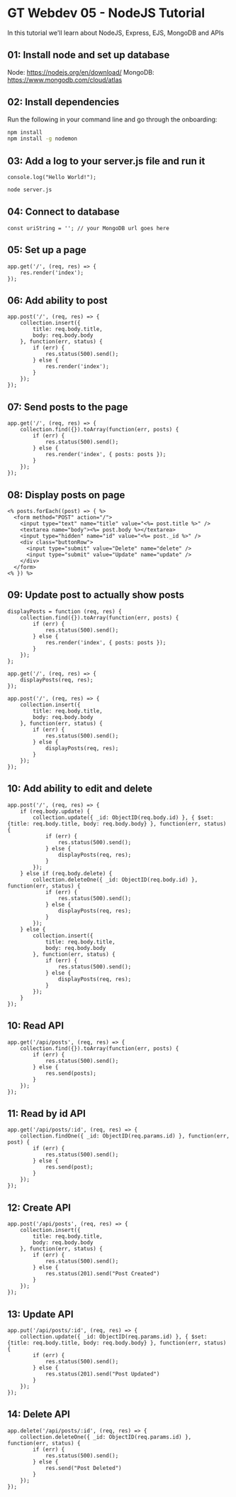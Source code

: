 # GT Webdev 05 - NodeJS Tutorial

In this tutorial we'll learn about NodeJS, Express, EJS, MongoDB and APIs

## 01: Install node and set up database
Node: https://nodejs.org/en/download/
MongoDB: https://www.mongodb.com/cloud/atlas

## 02: Install dependencies
Run the following in your command line and go through the onboarding:
```bash
npm install
npm install -g nodemon
```

## 03: Add a log to your server.js file and run it
```
console.log("Hello World!");
```
```bash
node server.js
```

## 04: Connect to database
```
const uriString = ''; // your MongoDB url goes here
```

## 05: Set up a page
```
app.get('/', (req, res) => {
    res.render('index');
});
```

## 06: Add ability to post
```
app.post('/', (req, res) => {
    collection.insert({
        title: req.body.title,
        body: req.body.body
    }, function(err, status) {
        if (err) {
            res.status(500).send();
        } else {
            res.render('index');
        }
    });
});
```

## 07: Send posts to the page
```
app.get('/', (req, res) => {
    collection.find({}).toArray(function(err, posts) {
        if (err) {
            res.status(500).send();
        } else {
            res.render('index', { posts: posts });
        }
    });
});
```

## 08: Display posts on page
```
<% posts.forEach((post) => { %>
  <form method="POST" action="/">
    <input type="text" name="title" value="<%= post.title %>" />
    <textarea name="body"><%= post.body %></textarea>
    <input type="hidden" name="id" value="<%= post._id %>" />
    <div class="buttonRow">
      <input type="submit" value="Delete" name="delete" />
      <input type="submit" value="Update" name="update" />
    </div>
  </form>
<% }) %>
```

## 09: Update post to actually show posts
```
displayPosts = function (req, res) {
    collection.find({}).toArray(function(err, posts) {
        if (err) {
            res.status(500).send();
        } else {
            res.render('index', { posts: posts });
        }
    });
};

app.get('/', (req, res) => {
    displayPosts(req, res);
});

app.post('/', (req, res) => {
    collection.insert({
        title: req.body.title,
        body: req.body.body
    }, function(err, status) {
        if (err) {
            res.status(500).send();
        } else {
            displayPosts(req, res);
        }
    });
});
```

## 10: Add ability to edit and delete
```
app.post('/', (req, res) => {
    if (req.body.update) {
        collection.update({ _id: ObjectID(req.body.id) }, { $set: {title: req.body.title, body: req.body.body} }, function(err, status) {
            if (err) {
                res.status(500).send();
            } else {
                displayPosts(req, res);
            }
        });
    } else if (req.body.delete) {
        collection.deleteOne({ _id: ObjectID(req.body.id) }, function(err, status) {
            if (err) {
                res.status(500).send();
            } else {
                displayPosts(req, res);
            }
        });
    } else {
        collection.insert({
            title: req.body.title,
            body: req.body.body
        }, function(err, status) {
            if (err) {
                res.status(500).send();
            } else {
                displayPosts(req, res);
            }
        });
    }
});
```

## 10: Read API
```
app.get('/api/posts', (req, res) => {
    collection.find({}).toArray(function(err, posts) {
        if (err) {
            res.status(500).send();
        } else {
            res.send(posts);
        }
    });
});
```

## 11: Read by id API
```
app.get('/api/posts/:id', (req, res) => {
    collection.findOne({ _id: ObjectID(req.params.id) }, function(err, post) {
        if (err) {
            res.status(500).send();
        } else {
            res.send(post);
        }
    });
});
```

## 12: Create API
```
app.post('/api/posts', (req, res) => {
    collection.insert({
        title: req.body.title,
        body: req.body.body
    }, function(err, status) {
        if (err) {
            res.status(500).send();
        } else {
            res.status(201).send("Post Created")
        }
    });
});
```

## 13: Update API
```
app.put('/api/posts/:id', (req, res) => {
    collection.update({ _id: ObjectID(req.params.id) }, { $set: {title: req.body.title, body: req.body.body} }, function(err, status) {
        if (err) {
            res.status(500).send();
        } else {
            res.status(201).send("Post Updated")
        }
    });
});
```

## 14: Delete API
```
app.delete('/api/posts/:id', (req, res) => {
    collection.deleteOne({ _id: ObjectID(req.params.id) }, function(err, status) {
        if (err) {
            res.status(500).send();
        } else {
            res.send("Post Deleted")
        }
    });
});
```
